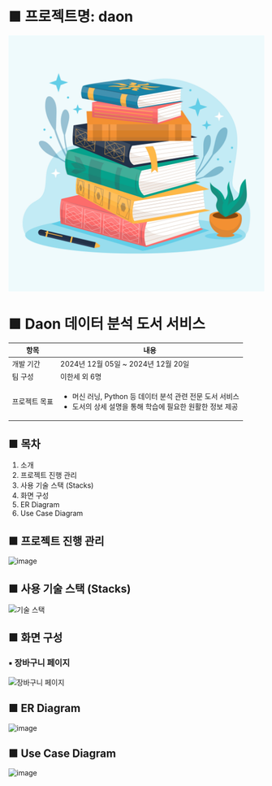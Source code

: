 # ■ 프로젝트명: daon
  <img src="https://github.com/Michael-Lee213/daon/blob/main/6920933.jpg?raw=true" width="700"/>

# ■ Daon 데이터 분석 도서 서비스

<table>
  <thead>
    <tr>
      <th>항목</th>
      <th>내용</th>
    </tr>
  </thead>
  <tbody>
    <tr>
      <td>개발 기간 </td>
      <td>2024년 12월 05일 ~ 2024년 12월 20일</td>
    </tr>
    <tr>
      <td>팀 구성</td>
      <td>이한세 외 6명</td>
    </tr>
    <tr>
      <td>프로젝트 목표</td>
      <td>
        <ul>        
          <li>머신 러닝, Python 등 데이터 분석 관련 전문 도서 서비스</li>  
          <li>도서의 상세 설명을 통해 학습에 필요한 원활한 정보 제공</li>
        </ul>
      </td>
    </tr>
  </tbody>
</table>



## ■ 목차  
1. 소개  
2. 프로젝트 진행 관리  
3. 사용 기술 스택 (Stacks)  
4. 화면 구성  
5. ER Diagram  
6. Use Case Diagram  



## ■ 프로젝트 진행 관리  
![image](https://github.com/user-attachments/assets/e711f654-7cd1-40d8-8636-98c97f8ba907)



## ■ 사용 기술 스택 (Stacks)  
![기술 스택](https://github.com/user-attachments/assets/49acdfbd-33a6-41b8-a9c9-83a5575f6c94)



## ■ 화면 구성

### ▪ 장바구니 페이지  
![장바구니 페이지](https://github.com/user-attachments/assets/2d90fc35-6409-4d4e-8327-f7464d0fe106)


## ■ ER Diagram  
![image](https://github.com/user-attachments/assets/5826a425-b000-4fc8-8931-5c53d9f7935d)



## ■ Use Case Diagram  
![image](https://github.com/user-attachments/assets/a39fbbc9-380b-461c-91b2-e7d7ae742e86)

